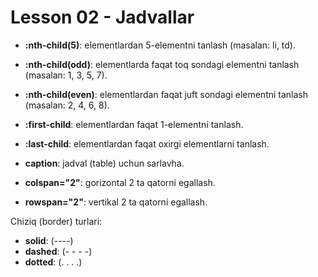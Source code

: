 # Lesson 02 - Jadvallar

- **:nth-child(5)**: elementlardan 5-elementni tanlash (masalan: li, td).
- **:nth-child(odd)**: elementlarda faqat toq sondagi elementni tanlash (masalan: 1, 3, 5, 7).
- **:nth-child(even)**: elementlardan faqat juft sondagi elementni tanlash (masalan: 2, 4, 6, 8).

- **:first-child**: elementlardan faqat 1-elementni tanlash.
- **:last-child**: elementlardan faqat oxirgi elementlarni tanlash.

- **caption**: jadval (table) uchun sarlavha.
- **colspan="2"**: gorizontal 2 ta qatorni egallash.
- **rowspan="2"**: vertikal 2 ta qatorni egallash.

Chiziq (border) turlari:

- **solid**: (----)
- **dashed**: (- - - -)
- **dotted**: (. . . .)

